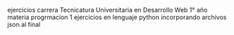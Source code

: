 ejercicios carrera Tecnicatura Universitaria en Desarrollo Web 1° año materia progrmacion 1
ejercicios en lenguaje python incorporando archivos json al final
